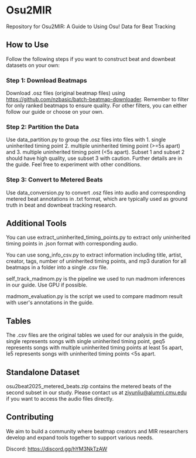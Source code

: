 # Osu2MIR

Repository for Osu2MIR: A Guide to Using Osu! Data for Beat Tracking

## How to Use

Follow the following steps if you want to construct beat and downbeat datasets on your own:

### Step 1: Download Beatmaps

Download .osz files (original beatmap files) using https://github.com/nzbasic/batch-beatmap-downloader. Remember to filter for only ranked beatmaps to ensure quality. For other filters, you can either follow our guide or choose on your own.

### Step 2: Partition the Data

Use data_partition.py to group the .osz files into files with 1. single uninherited timing point 2. multiple uninherited timing point (>=5s apart) and 3. multiple uninherited timing point (<5s apart). Subset 1 and subset 2 should have high quality, use subset 3 with caution. Further details are in the guide. Feel free to experiment with other conditions.

### Step 3: Convert to Metered Beats

Use data_conversion.py to convert .osz files into audio and corresponding metered beat annotations in .txt format, which are typically used as ground truth in beat and downbeat tracking research.

## Additional Tools

You can use extract_uninherited_timing_points.py to extract only uninherited timing points in .json format with corresponding audio.

You can use song_info_csv.py to extract information including title, artist, creator, tags, number of uninherited timing points, and mp3 duration for all beatmaps in a folder into a single .csv file.

self_track_madmom.py is the pipeline we used to run madmom inferences in our guide. Use GPU if possible.

madmom_evaluation.py is the script we used to compare madmom result with user's annotations in the guide.

## Tables

The .csv files are the original tables we used for our analysis in the guide, single represents songs with single uninherited timing point, geq5 represents songs with multiple uninherited timing points at least 5s apart, le5 represents songs with uninherited timing points <5s apart.

## Standalone Dataset

osu2beat2025_metered_beats.zip contains the metered beats of the second subset in our study. Please contact us at ziyunliu@alumni.cmu.edu if you want to access the audio files directly.

## Contributing

We aim to build a community where beatmap creators and MIR researchers develop and expand tools together to support various needs.

Discord: https://discord.gg/hYM3NkTzAW
